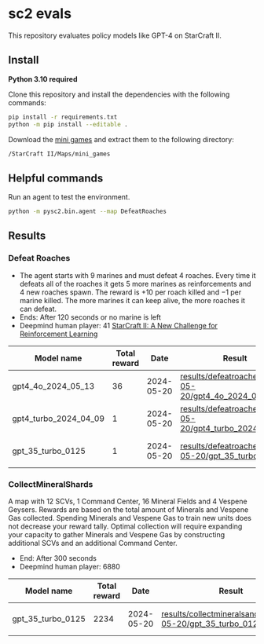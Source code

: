 # sc2 evals
This repository evaluates policy models like GPT-4 on StarCraft II.

## Install
**Python 3.10 required**

Clone this repository and install the dependencies with the following commands:

```bash
pip install -r requirements.txt
python -m pip install --editable .
```

Download the [mini games](https://github.com/deepmind/pysc2/releases/download/v1.2/mini_games.zip) and extract them to the following directory:
```bash
/StarCraft II/Maps/mini_games
```

## Helpful commands
Run an agent to test the environment.
```bash
python -m pysc2.bin.agent --map DefeatRoaches
```

## Results
### Defeat Roaches
* The agent starts with 9 marines and must defeat 4 roaches. Every time
it defeats all of the roaches it gets 5 more marines as reinforcements and 4 new roaches
spawn. The reward is +10 per roach killed and −1 per marine killed. The more marines it
can keep alive, the more roaches it can defeat.
* Ends: After 120 seconds or no marine is left
* Deepmind human player: 41 [StarCraft II: A New Challenge for Reinforcement Learning](https://www.davidsilver.uk/wp-content/uploads/2020/03/starcraft_compressed.pdf)


| Model name | Total reward | Date | Result | Comment |
| - | - | - | - | - |
| gpt4_4o_2024_05_13 | 36 | 2024-05-20 | [results/defeatroaches/2024-05-20/gpt4_4o_2024_05_13](results/defeatroaches/2024-05-20/gpt4_4o_2024_05_13) | Chat Completion API |
| gpt4_turbo_2024_04_09 | 1 | 2024-05-20 | [results/defeatroaches/2024-05-20/gpt4_turbo_2024_04_09](results/defeatroaches/2024-05-20/gpt4_turbo_2024_04_09) | Chat Completion API |
| gpt_35_turbo_0125 | 1 | 2024-05-20 | [results/defeatroaches/2024-05-20/gpt_35_turbo_0125](results/defeatroaches/2024-05-20/gpt_35_turbo_0125) | Chat Completion API |

### CollectMineralShards
A map with 12 SCVs, 1 Command Center, 16 Mineral Fields and 4 Vespene Geysers.
Rewards are based on the total amount of Minerals and Vespene Gas collected.
Spending Minerals and Vespene Gas to train new units does not decrease your
reward tally. Optimal collection will require expanding your capacity to gather
Minerals and Vespene Gas by constructing additional SCVs and an additional
Command Center.
* End: After 300 seconds
* Deepmind human player: 6880

| Model name | Total reward | Date | Result | Comment |
| - | - | - | - | - |
| gpt_35_turbo_0125 | 2234 | 2024-05-20 | [results/collectmineralsandgas/2024-05-20/gpt_35_turbo_0125](results/collectmineralsandgas/2024-05-20/gpt_35_turbo_0125) | Chat Completion API |